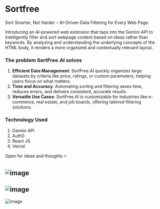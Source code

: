 # Sortfree
Sort Smarter, Not Harder – AI-Driven Data Filtering for Every Web Page.

Introducing an AI-powered web extension that taps into the Gemini API to intelligently filter and sort webpage content based on ideas rather than keywords. By analyzing and understanding the underlying concepts of the HTML body, it renders a more organized and contextually relevant layout.

### The problem SortFree.AI solves
1. **Efficient Data Management**: SortFree.AI quickly organizes large datasets by criteria like price, ratings, or custom parameters, helping users focus on what matters.
2. **Time and Accuracy**: Automating sorting and filtering saves time, reduces errors, and delivers consistent, accurate results.
3. **Versatile Use Cases**: SortFree.AI is customizable for industries like e-commerce, real estate, and job boards, offering tailored filtering solutions.

### Technology Used
1. Gemini API
2. Auth0
3. React JS
4. Vercel

Open for ideas and thoughts ⭐

![image](https://github.com/user-attachments/assets/4bec0cac-48d7-45ee-aafd-15837dba6696)
-
![image](https://github.com/user-attachments/assets/9bff7e0c-bcc5-4a49-9596-5af950d58699)
-
![image](https://github.com/user-attachments/assets/fe3b7f2a-984c-4e01-83cf-bd33c05f1bea)
